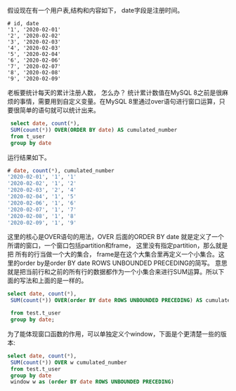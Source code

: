   假设现在有一个用户表,结构和内容如下， date字段是注册时间。

```concept
# id, date
'1', '2020-02-01'
'2', '2020-02-02'
'3', '2020-02-03'
'4', '2020-02-03'
'5', '2020-02-04'
'6', '2020-02-06'
'7', '2020-02-07'
'8', '2020-02-08'
'9', '2020-02-09'
```
老板要统计每天的累计注册人数， 怎么办？ 统计累计数值在MySQL 8之前是很麻烦的事情，需要用到自定义变量。在MySQL 8里通过over语句进行窗口运算，只要很简单的语句就可以统计出来。

```sql
 select date, count(*),
 SUM(count(*)) OVER(ORDER BY date) AS cumulated_number
 from t_user
 group by date
```
运行结果如下。
```sql
# date, count(*), cumulated_number
'2020-02-01', '1', '1'
'2020-02-02', '1', '2'
'2020-02-03', '2', '4'
'2020-02-04', '1', '5'
'2020-02-06', '1', '6'
'2020-02-07', '1', '7'
'2020-02-08', '1', '8'
'2020-02-09', '1', '9'
```

 这里的核心是OVER语句的用法，OVER 后面的ORDER BY date 就是定义了一个所谓的窗口，一个窗口包括partition和frame， 这里没有指定partition，那么就是把
 所有的行当做一个大的集合， frame是在这个大集合里再定义一个小集合。这里的order by是order BY date ROWS UNBOUNDED PRECEDING的简写。
 意思就是把当前行和之前的所有行的数据都作为一个小集合来进行SUM运算。所以下面的写法和上面的是一样的。
 
 ```sql
 select date, count(*),
  SUM(count(*)) OVER(order BY date ROWS UNBOUNDED PRECEDING) AS cumulated_number
 
  from test.t_user
  group by date;
 ```
 
 为了能体现窗口函数的作用，可以单独定义个window，下面是个更清楚一些的版本:
 
 ```sql 
 select date, count(*),
  SUM(count(*)) OVER w cumulated_number
  from test.t_user
  group by date
  window w as (order BY date ROWS UNBOUNDED PRECEDING)
 ```



